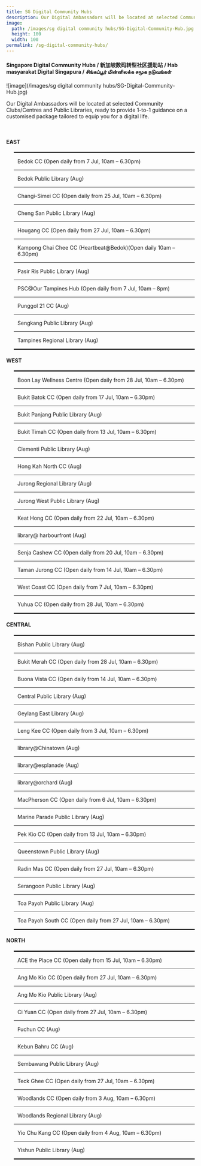 ```yaml
---
title: SG Digital Community Hubs
description: Our Digital Ambassadors will be located at selected Community Clubs/Centres and Public Libraries, ready to provide 1-to-1 guidance on a customised package tailored to equip you for a digital life.
image:
  path: /images/sg digital community hubs/SG-Digital-Community-Hub.jpg
  height: 100
  width: 100
permalink: /sg-digital-community-hubs/
---
```


#### Singapore Digital Community Hubs / 新加坡数码转型社区援助站 / Hab masyarakat Digital Singapura / சிங்கப்பூர் மின்னிலக்க சமூக நடுவங்கள்

![image](/images/sg digital community hubs/SG-Digital-Community-Hub.jpg)

Our Digital Ambassadors will be located at selected Community Clubs/Centres and Public Libraries, ready to provide 1-to-1 guidance on a customised package tailored to equip you for a digital life.

<br>
  <div class="row">
    <div class="col-sm-6">
    <h4>EAST</h4>
    <div style="padding-left: 20px;">
    <hr style="border: 1px solid;" />
    <p style="margin-left: 10px;">Bedok CC (Open daily from 7 Jul, 10am &ndash; 6.30pm)</p>
    <hr />
    <p style="margin-left: 10px;">Bedok Public Library (Aug)</p>
    <hr />
    <p style="margin-left: 10px;">Changi-Simei CC (Open daily from 25 Jul, 10am &ndash; 6.30pm)</p>
    <hr />
    <p style="margin-left: 10px;">Cheng San Public Library (Aug)</p>
    <hr />
    <p style="margin-left: 10px;">Hougang CC (Open daily from 27 Jul, 10am &ndash; 6.30pm)</p>
    <hr />
    <p style="margin-left: 10px;">Kampong Chai Chee CC (Heartbeat@Bedok)(Open daily 10am &ndash; 6.30pm)</p>
    <hr />
    <p style="margin-left: 10px;">Pasir Ris Public Library (Aug)</p>
    <hr />
    <p style="margin-left: 10px;">PSC@Our Tampines Hub (Open daily from 7 Jul, 10am &ndash; 8pm)</p>
    <hr />
    <p style="margin-left: 10px;">Punggol 21 CC (Aug)</p>
    <hr />
    <p style="margin-left: 10px;">Sengkang Public Library (Aug)</p>
    <hr />
    <p style="margin-left: 10px;">Tampines Regional Library (Aug)</p>
    <hr style="border: 1px solid;" />
    </div>
    <h4>WEST</h4>
    <div style="padding-left: 20px;">
    <hr style="border: 1px solid;" />
    <p style="margin-left: 10px;">Boon Lay Wellness Centre (Open daily from 28 Jul, 10am &ndash; 6.30pm)</p>
    <hr />
    <p style="margin-left: 10px;">Bukit Batok CC (Open daily from 17 Jul, 10am &ndash; 6.30pm)</p>
    <hr />
    <p style="margin-left: 10px;">Bukit Panjang Public Library (Aug)</p>
    <hr />
    <p style="margin-left: 10px;">Bukit Timah CC (Open daily from 13 Jul, 10am &ndash; 6.30pm)</p>
    <hr />
    <p style="margin-left: 10px;">Clementi Public Library (Aug)</p>
    <hr />
    <p style="margin-left: 10px;">Hong Kah North CC (Aug)</p>
    <hr />
    <p style="margin-left: 10px;">Jurong Regional Library (Aug)</p>
    <hr />
    <p style="margin-left: 10px;">Jurong West Public Library (Aug)</p>
    <hr />
    <p style="margin-left: 10px;">Keat Hong CC (Open daily from 22 Jul, 10am &ndash; 6.30pm)</p>
    <hr />
    <p style="margin-left: 10px;">library@ harbourfront (Aug)</p>
    <hr />
    <p style="margin-left: 10px;">Senja Cashew CC (Open daily from 20 Jul, 10am &ndash; 6.30pm)</p>
    <hr />
    <p style="margin-left: 10px;">Taman Jurong CC (Open daily from 14 Jul, 10am &ndash; 6.30pm)</p>
    <hr />
    <p style="margin-left: 10px;">West Coast CC (Open daily from 7 Jul, 10am &ndash; 6.30pm)</p>
    <hr />
    <p style="margin-left: 10px;">Yuhua CC (Open daily from 28 Jul, 10am &ndash; 6.30pm)</p>
    <hr style="border: 1px solid;" />
    </div>
    </div>
    <div class="col-sm-6">
    <h4>CENTRAL</h4>
    <div style="padding-left: 20px;">
    <hr style="border: 1px solid;" />
    <p style="margin-left: 10px;">Bishan Public Library (Aug)</p>
    <hr />
    <p style="margin-left: 10px;">Bukit Merah CC (Open daily from 28 Jul, 10am &ndash; 6.30pm)</p>
    <hr />
    <p style="margin-left: 10px;">Buona Vista CC (Open daily from 14 Jul, 10am &ndash; 6.30pm)</p>
    <hr />
    <p style="margin-left: 10px;">Central Public Library (Aug)</p>
    <hr />
    <p style="margin-left: 10px;">Geylang East Library (Aug)</p>
    <hr />
    <p style="margin-left: 10px;">Leng Kee CC (Open daily from 3 Jul, 10am &ndash; 6.30pm)</p>
    <hr />
    <p style="margin-left: 10px;">library@Chinatown (Aug)</p>
    <hr />
    <p style="margin-left: 10px;">library@esplanade (Aug)</p>
    <hr />
    <p style="margin-left: 10px;">library@orchard (Aug)</p>
    <hr />
    <p style="margin-left: 10px;">MacPherson CC (Open daily from 6 Jul, 10am &ndash; 6.30pm)</p>
    <hr />
    <p style="margin-left: 10px;">Marine Parade Public Library (Aug)</p>
    <hr />
    <p style="margin-left: 10px;">Pek Kio CC (Open daily from 13 Jul, 10am &ndash; 6.30pm)</p>
    <hr />
    <p style="margin-left: 10px;">Queenstown Public Library (Aug)</p>
    <hr />
    <p style="margin-left: 10px;">Radin Mas CC (Open daily from 27 Jul, 10am &ndash; 6.30pm)</p>
    <hr />
    <p style="margin-left: 10px;">Serangoon Public Library (Aug)</p>
    <hr />
    <p style="margin-left: 10px;">Toa Payoh Public Library (Aug)</p>
    <hr />
    <p style="margin-left: 10px;">Toa Payoh South CC (Open daily from 27 Jul, 10am &ndash; 6.30pm)</p>
    <hr style="border: 1px solid;" />
    </div>
    <h4>NORTH</h4>
    <div style="padding-left: 20px;">
    <hr style="border: 1px solid;" />
    <p style="margin-left: 10px;">ACE the Place CC (Open daily from 15 Jul, 10am &ndash; 6.30pm)</p>
    <hr />
    <p style="margin-left: 10px;">Ang Mo Kio CC (Open daily from 27 Jul, 10am &ndash; 6.30pm)</p>
    <hr />
    <p style="margin-left: 10px;">Ang Mo Kio Public Library (Aug)</p>
    <hr />
    <p style="margin-left: 10px;">Ci Yuan CC (Open daily from 27 Jul, 10am &ndash; 6.30pm)</p>
    <hr />
    <p style="margin-left: 10px;">Fuchun CC (Aug)</p>
    <hr />
    <p style="margin-left: 10px;">Kebun Bahru CC (Aug)</p>
    <hr />
    <p style="margin-left: 10px;">Sembawang Public Library (Aug)</p>
    <hr />
    <p style="margin-left: 10px;">Teck Ghee CC (Open daily from 27 Jul, 10am &ndash; 6.30pm)</p>
    <hr />
    <p style="margin-left: 10px;">Woodlands CC (Open daily from 3 Aug, 10am &ndash; 6.30pm)</p>
    <hr />
    <p style="margin-left: 10px;">Woodlands Regional Library (Aug)</p>
    <hr />
    <p style="margin-left: 10px;">Yio Chu Kang CC (Open daily from 4 Aug, 10am &ndash; 6.30pm)</p>
    <hr />
    <p style="margin-left: 10px;">Yishun Public Library (Aug)</p>
    <hr style="border: 1px solid;" />
    </div>
    </div>
    </div>
